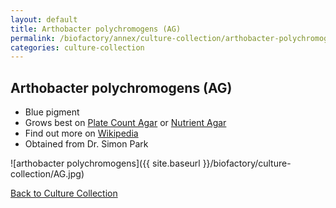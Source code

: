 ```yaml
---
layout: default
title: Arthobacter polychromogens (AG) 
permalink: /biofactory/annex/culture-collection/arthobacter-polychromogens/
categories: culture-collection
---
```


## Arthobacter polychromogens (AG) 

* Blue pigment
* Grows best on [Plate Count Agar](/biofactory/annex/cultivation-media/plate-count-agar/) or [Nutrient Agar](/biofactory/annex/cultivation-media/nutrient-agar/)
* Find out more on [Wikipedia](http://en.wikipedia.org/wiki/Arthrobacter)
* Obtained from Dr. Simon Park

![arthobacter polychromogens]({{ site.baseurl }}/biofactory/culture-collection/AG.jpg) 

[Back to Culture Collection](/biofactory/annex/culture-collection/)
